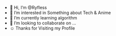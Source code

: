 - 👋 Hi, I’m @Ryfless
- 👀 I’m interested in Something about Tech & Anime
- 🌱 I’m currently learning algorithm
- 💞️ I’m looking to collaborate on ...
- ☺ Thanks for Visiting my Profile

<!---
Ryfless/Ryfless is a ✨ special ✨ repository because its `README.md` (this file) appears on your GitHub profile.
You can click the Preview link to take a look at your changes.
--->
